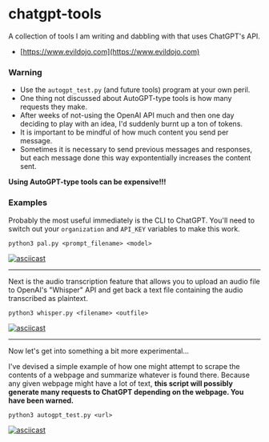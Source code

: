 # chatgpt-tools

A collection of tools I am writing and dabbling with that uses ChatGPT's API.

- [https://www.evildojo.com](https://www.evildojo.com)

### Warning

- Use the `autogpt_test.py` (and future tools) program at your own peril.
- One thing not discussed about AutoGPT-type tools is how many requests they make.
- After weeks of not-using the OpenAI API much and then one day deciding to play with an idea, I'd suddenly burnt up a ton of tokens.
- It is important to be mindful of how much content you send per message. 
- Sometimes it is necessary to send previous messages and responses, but each message done this way expontentially increases the content sent.

**Using AutoGPT-type tools can be expensive!!!**

### Examples

Probably the most useful immediately is the CLI to ChatGPT. You'll need to switch out your `organization` and `API_KEY` variables to make this work.

```
python3 pal.py <prompt_filename> <model>
```

[![asciicast](https://asciinema.org/a/3AviNnbVq27NTboeUfKndZwq2.svg)](https://asciinema.org/a/3AviNnbVq27NTboeUfKndZwq2)

---

Next is the audio transcription feature that allows you to upload an audio file to OpenAI's "Whisper" API and get back a text file containing the audio transcribed as plaintext.

```
python3 whisper.py <filename> <outfile>
```

[![asciicast](https://asciinema.org/a/xcGyupY0vqEuicqybO93skyE9.svg)](https://asciinema.org/a/xcGyupY0vqEuicqybO93skyE9)

---

Now let's get into something a bit more experimental...

I've devised a simple example of how one might attempt to scrape the contents of a webpage and summarize whatever is found there. Because any given webpage might have a lot of text, **this script will possibly generate many requests to ChatGPT depending on the webpage. You have been warned.**

```
python3 autogpt_test.py <url>
```

[![asciicast](https://asciinema.org/a/zwZD5PQVR2BQg6mdZmf4rxT8m.svg)](https://asciinema.org/a/zwZD5PQVR2BQg6mdZmf4rxT8m)

